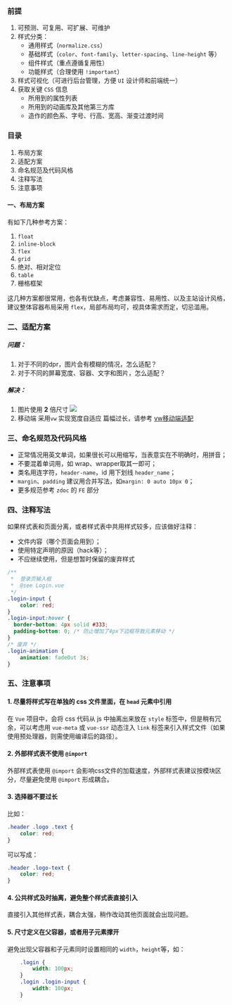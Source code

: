 ### 前提
1.  可预测、可复用、可扩展、可维护
2.  样式分类：
    *   通用样式（`normalize.css`）
    *   基础样式（`color`、`font-family`、`letter-spacing`、`line-height` 等）
    *   组件样式（重点遵循复用性）
    *   功能样式（合理使用 `!important`）
3.  样式可视化（可进行后台管理，方便 `UI` 设计师和前端统一）
4.  获取关键 `CSS` 信息
    *   所用到的属性列表
    *   所用到的动画库及其他第三方库
    *   造作的颜色系、字号、行高、宽高、渐变过渡时间
### 目录
1.  布局方案
2.  适配方案
3.  命名规范及代码风格
4.  注释写法
5.  注意事项
#### 一、布局方案
有如下几种参考方案：
1.  `float`
2.  `inline-block`
3.  `flex`
4.  `grid`
5.  绝对、相对定位
6.  `table`
7.  栅格框架

这几种方案都很常用，也各有优缺点，考虑兼容性、易用性、以及主站设计风格，建议整体容器布局采用 `flex`，局部布局均可，视具体需求而定，切忌滥用。
### 二、适配方案
#####   问题：
1.  对于不同的dpr，图片会有模糊的情况，怎么适配？
2.  对于不同的屏幕宽度、容器、文字和图片，怎么适配？
#####   解决：
1.  图片使用 **2** 倍尺寸
![](http://www.w3cplus.com/sites/default/files/blogs/201212/retina-web-10.jpg)
2.  移动端 采用`vw` 实现宽度自适应
篇幅过长，请参考 [vw移动端适配](https://github.com/ab690257072/learningNote/blob/master/notes/vw%E9%80%82%E9%85%8D%E7%A7%BB%E5%8A%A8%E7%AB%AF.md)
### 三、命名规范及代码风格
*   正常情况用英文单词，如果很长可以用缩写，当表意实在不明确时，用拼音；
*   不要混着单词用，如 wrap、wrapper取其一即可；
*   类名用连字符，`header-name`，id 用下划线 `header_name`；
*   `margin`、`padding` 建议用合并写法，如`margin: 0 auto 10px 0`；
*   更多规范参考 `zdoc` 的 `FE` 部分
### 四、注释写法
如果样式表和页面分离，或者样式表中共用样式较多，应该做好注释：
*   文件内容（哪个页面会用到）；
*   使用特定声明的原因（hack等）；
*   不应继续使用，但是想暂时保留的废弃样式
``` css
/**
 *  登录页输入框
 *  @see Login.vue
 */
.login-input {
    color: red;
}
.login-input:hover {
  border-bottom: 4px solid #333;
  padding-bottom: 0; /* 防止增加了4px下边框导致元素移动 */
}
/* 废弃 */
.login-animation {
    animation: fadeOut 3s;
}
```
### 五、注意事项
####    1.  尽量将样式写在单独的 css 文件里面，在 `head` 元素中引用
在 `Vue` 项目中，会将 css 代码从 js 中抽离出来放在 `style` 标签中，但是稍有冗余，可以考虑用 `vue-meta` 或 `vue-ssr` 动态注入 `link` 标签来引入样式文件（如果使用预处理器，则需使用编译后的路径）。
####    2.  外部样式表不使用 `@import`
外部样式表使用 `@import` 会影响css文件的加载速度，外部样式表建议按模块区分，尽量避免使用 `@import` 形成耦合。
####    3.  选择器不要过长
比如：
``` css
.header .logo .text {
    color: red;
}
```
可以写成：
``` css
.header .logo-text {
    color: red;
}
```
####    4.  公共样式及时抽离，避免整个样式表直接引入
直接引入其他样式表，耦合太强，稍作改动其他页面就会出现问题。
####    5.  尺寸定义在父容器，或者用子元素撑开
避免出现父容器和子元素同时设置相同的 `width`，`height`等，如：
``` css
    .login {
        width: 100px;
    }
    .login .login-input {
        width: 100px;
    } 
```
